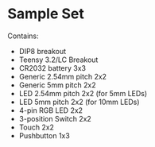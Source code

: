 # Sample Set

Contains:
  
- DIP8 breakout 
- Teensy 3.2/LC Breakout 
- CR2032 battery 3x3 
- Generic 2.54mm pitch 2x2 
- Generic 5mm pitch 2x2 
- LED 2.54mm pitch 2x2 (for 5mm LEDs) 
- LED 5mm pitch 2x2 (for 10mm LEDs) 
- 4-pin RGB LED 2x2 
- 3-position Switch 2x2 
- Touch 2x2 
- Pushbutton 1x3 


